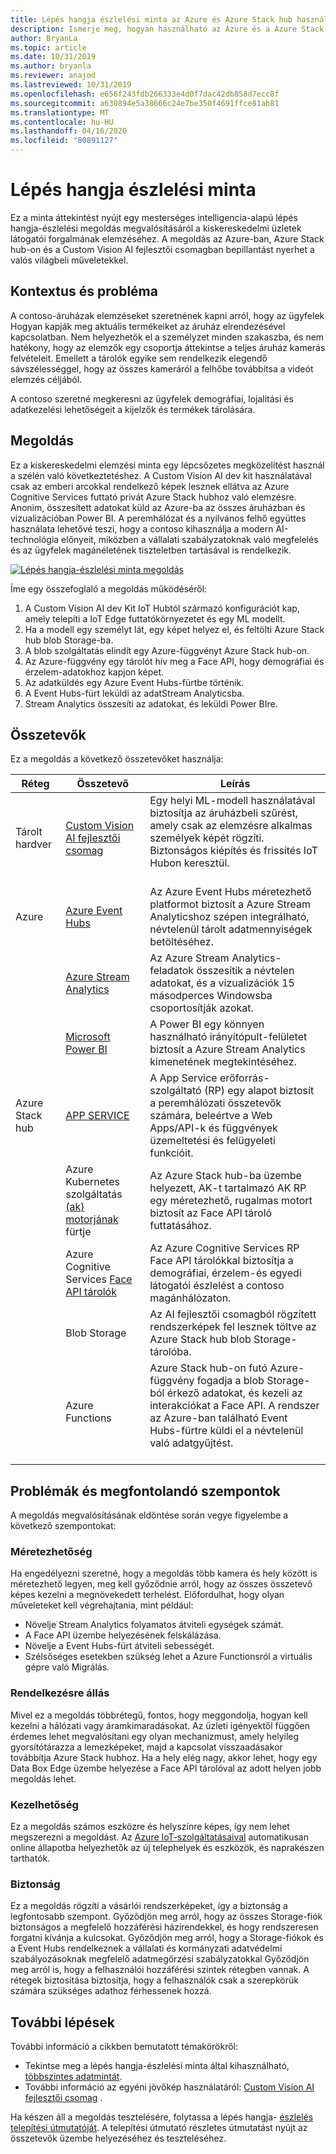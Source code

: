 ```yaml
---
title: Lépés hangja észlelési minta az Azure és Azure Stack hub használatával
description: Ismerje meg, hogyan használható az Azure és a Azure Stack hub a kiskereskedelmi adatforgalom elemzésére szolgáló AI-alapú lépés hangja-észlelési megoldás megvalósításához.
author: BryanLa
ms.topic: article
ms.date: 10/31/2019
ms.author: bryanla
ms.reviewer: anajod
ms.lastreviewed: 10/31/2019
ms.openlocfilehash: e656f243fdb266333e4d0f7dac42db858d7ecc8f
ms.sourcegitcommit: a630894e5a38666c24e7be350f4691ffce81ab81
ms.translationtype: MT
ms.contentlocale: hu-HU
ms.lasthandoff: 04/16/2020
ms.locfileid: "80891127"
---
```

# <a name="footfall-detection-pattern"></a>Lépés hangja észlelési minta

Ez a minta áttekintést nyújt egy mesterséges intelligencia-alapú lépés hangja-észlelési megoldás megvalósításáról a kiskereskedelmi üzletek látogatói forgalmának elemzéséhez. A megoldás az Azure-ban, Azure Stack hub-on és a Custom Vision AI fejlesztői csomagban bepillantást nyerhet a valós világbeli műveletekkel.

## <a name="context-and-problem"></a>Kontextus és probléma

A contoso-áruházak elemzéseket szeretnének kapni arról, hogy az ügyfelek Hogyan kapják meg aktuális termékeiket az áruház elrendezésével kapcsolatban. Nem helyezhetők el a személyzet minden szakaszba, és nem hatékony, hogy az elemzők egy csoportja áttekintse a teljes áruház kamerás felvételeit. Emellett a tárolók egyike sem rendelkezik elegendő sávszélességgel, hogy az összes kameráról a felhőbe továbbítsa a videót elemzés céljából.

A contoso szeretné megkeresni az ügyfelek demográfiai, lojalitási és adatkezelési lehetőségeit a kijelzők és termékek tárolására.

## <a name="solution"></a>Megoldás

Ez a kiskereskedelmi elemzési minta egy lépcsőzetes megközelítést használ a szélén való következtetéshez. A Custom Vision AI dev kit használatával csak az emberi arcokkal rendelkező képek lesznek ellátva az Azure Cognitive Services futtató privát Azure Stack hubhoz való elemzésre. Anonim, összesített adatokat küld az Azure-ba az összes áruházban és vizualizációban Power BI. A peremhálózat és a nyilvános felhő együttes használata lehetővé teszi, hogy a contoso kihasználja a modern AI-technológia előnyeit, miközben a vállalati szabályzatoknak való megfelelés és az ügyfelek magánéletének tiszteletben tartásával is rendelkezik.

[![Lépés hangja-észlelési minta megoldás](media/pattern-retail-footfall-detection/solution-architecture.png)](media/pattern-retail-footfall-detection/solution-architecture.png)

Íme egy összefoglaló a megoldás működéséről:

1. A Custom Vision AI dev Kit IoT Hubtól származó konfigurációt kap, amely telepíti a IoT Edge futtatókörnyezetet és egy ML modellt.
2. Ha a modell egy személyt lát, egy képet helyez el, és feltölti Azure Stack hub blob Storage-ba.
3. A blob szolgáltatás elindít egy Azure-függvényt Azure Stack hub-on.
4. Az Azure-függvény egy tárolót hív meg a Face API, hogy demográfiai és érzelem-adatokhoz kapjon képet.
5. Az adatküldés egy Azure Event Hubs-fürtbe történik.
6. A Event Hubs-fürt leküldi az adatStream Analyticsba.
7. Stream Analytics összesíti az adatokat, és leküldi Power BIre.

## <a name="components"></a>Összetevők

Ez a megoldás a következő összetevőket használja:

| Réteg | Összetevő | Leírás |
|----------|-----------|-------------|
| Tárolt hardver | [Custom Vision AI fejlesztői csomag](https://azure.github.io/Vision-AI-DevKit-Pages/) | Egy helyi ML-modell használatával biztosítja az áruházbeli szűrést, amely csak az elemzésre alkalmas személyek képét rögzíti. Biztonságos kiépítés és frissítés IoT Hubon keresztül.<br><br>|
| Azure | [Azure Event Hubs](/azure/event-hubs/) | Az Azure Event Hubs méretezhető platformot biztosít a Azure Stream Analyticshoz szépen integrálható, névtelenül tárolt adatmennyiségek betöltéséhez. |
|  | [Azure Stream Analytics](/azure/stream-analytics/) | Az Azure Stream Analytics-feladatok összesítik a névtelen adatokat, és a vizualizációk 15 másodperces Windowsba csoportosítják azokat. |
|  | [Microsoft Power BI](https://powerbi.microsoft.com/) | A Power BI egy könnyen használható irányítópult-felületet biztosít a Azure Stream Analytics kimenetének megtekintéséhez. |
| Azure Stack hub | [APP SERVICE](../operator/azure-stack-app-service-overview.md) | A App Service erőforrás-szolgáltató (RP) egy alapot biztosít a peremhálózati összetevők számára, beleértve a Web Apps/API-k és függvények üzemeltetési és felügyeleti funkcióit. |
| | Azure Kubernetes szolgáltatás [(ak) motorjának](https://github.com/Azure/aks-engine) fürtje | Az Azure Stack hub-ba üzembe helyezett, AK-t tartalmazó AK RP egy méretezhető, rugalmas motort biztosít az Face API tároló futtatásához. |
| | Azure Cognitive Services [Face API tárolók](/azure/cognitive-services/face/face-how-to-install-containers)| Az Azure Cognitive Services RP Face API tárolókkal biztosítja a demográfiai, érzelem-és egyedi látogatói észlelést a contoso magánhálózaton. |
| | Blob Storage | Az AI fejlesztői csomagból rögzített rendszerképek fel lesznek töltve az Azure Stack hub blob Storage-tárolóba. |
| | Azure Functions | Azure Stack hub-on futó Azure-függvény fogadja a blob Storage-ból érkező adatokat, és kezeli az interakciókat a Face API. A rendszer az Azure-ban található Event Hubs-fürtre küldi el a névtelenül való adatgyűjtést.<br><br>|

## <a name="issues-and-considerations"></a>Problémák és megfontolandó szempontok

A megoldás megvalósításának eldöntése során vegye figyelembe a következő szempontokat:

### <a name="scalability"></a>Méretezhetőség

Ha engedélyezni szeretné, hogy a megoldás több kamera és hely között is méretezhető legyen, meg kell győződnie arról, hogy az összes összetevő képes kezelni a megnövekedett terhelést. Előfordulhat, hogy olyan műveleteket kell végrehajtania, mint például:

- Növelje Stream Analytics folyamatos átviteli egységek számát.
- A Face API üzembe helyezésének felskálázása.
- Növelje a Event Hubs-fürt átviteli sebességét.
- Szélsőséges esetekben szükség lehet a Azure Functionsról a virtuális gépre való Migrálás.

### <a name="availability"></a>Rendelkezésre állás

Mivel ez a megoldás többrétegű, fontos, hogy meggondolja, hogyan kell kezelni a hálózati vagy áramkimaradásokat. Az üzleti igényektől függően érdemes lehet megvalósítani egy olyan mechanizmust, amely helyileg gyorsítótárazza a lemezképeket, majd a kapcsolat visszaadásakor továbbítja Azure Stack hubhoz. Ha a hely elég nagy, akkor lehet, hogy egy Data Box Edge üzembe helyezése a Face API tárolóval az adott helyen jobb megoldás lehet.

### <a name="manageability"></a>Kezelhetőség

Ez a megoldás számos eszközre és helyszínre képes, így nem lehet megszerezni a megoldást. Az [Azure IoT-szolgáltatásaival](/azure/iot-fundamentals/) automatikusan online állapotba helyezhetők az új telephelyek és eszközök, és naprakészen tarthatók.

### <a name="security"></a>Biztonság

Ez a megoldás rögzíti a vásárlói rendszerképeket, így a biztonság a legfontosabb szempont. Győződjön meg arról, hogy az összes Storage-fiók biztonságos a megfelelő hozzáférési házirendekkel, és hogy rendszeresen forgatni kívánja a kulcsokat. Győződjön meg arról, hogy a Storage-fiókok és a Event Hubs rendelkeznek a vállalati és kormányzati adatvédelmi szabályozásoknak megfelelő adatmegőrzési szabályzatokkal Győződjön meg arról is, hogy a felhasználói hozzáférési szintek rétegben vannak. A rétegek biztosítása biztosítja, hogy a felhasználók csak a szerepkörük számára szükséges adathoz férhessenek hozzá.

## <a name="next-steps"></a>További lépések

További információ a cikkben bemutatott témakörökről:

- Tekintse meg a lépés hangja-észlelési minta által kihasználható, [többszintes adatmintát](https://aka.ms/tiereddatadeploy).
- További információ az egyéni jövőkép használatáról: [Custom Vision AI fejlesztői csomag](https://azure.github.io/Vision-AI-DevKit-Pages/) . 

Ha készen áll a megoldás tesztelésére, folytassa a lépés hangja- [észlelés telepítési útmutatóját](solution-deployment-guide-retail-footfall-detection.md). A telepítési útmutató részletes útmutatást nyújt az összetevők üzembe helyezéséhez és teszteléséhez.
